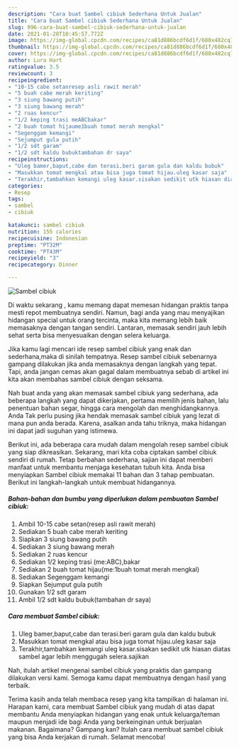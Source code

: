```yaml
---
description: "Cara buat Sambel cibiuk Sederhana Untuk Jualan"
title: "Cara buat Sambel cibiuk Sederhana Untuk Jualan"
slug: 996-cara-buat-sambel-cibiuk-sederhana-untuk-jualan
date: 2021-01-28T10:45:57.772Z
image: https://img-global.cpcdn.com/recipes/ca81d886bcdf6d1f/680x482cq70/sambel-cibiuk-foto-resep-utama.jpg
thumbnail: https://img-global.cpcdn.com/recipes/ca81d886bcdf6d1f/680x482cq70/sambel-cibiuk-foto-resep-utama.jpg
cover: https://img-global.cpcdn.com/recipes/ca81d886bcdf6d1f/680x482cq70/sambel-cibiuk-foto-resep-utama.jpg
author: Lura Hart
ratingvalue: 3.5
reviewcount: 3
recipeingredient:
- "10-15 cabe setanresep asli rawit merah"
- "5 buah cabe merah keriting"
- "3 siung bawang putih"
- "3 siung bawang merah"
- "2 ruas kencur"
- "1/2 keping trasi meABCbakar"
- "2 buah tomat hijaume1buah tomat merah mengkal"
- "Segenggam kemangi"
- "Sejumput gula putih"
- "1/2 sdt garam"
- "1/2 sdt kaldu bubuktambahan dr saya"
recipeinstructions:
- "Uleg bamer,baput,cabe dan terasi.beri garam gula dan kaldu bubuk"
- "Masukkan tomat mengkal atau bisa juga tomat hijau.uleg kasar saja"
- "Terakhir,tambahkan kemangi uleg kasar.sisakan sedikit utk hiasan diatas sambel agar lebih menggugah selera.sajikan"
categories:
- Resep
tags:
- sambel
- cibiuk

katakunci: sambel cibiuk 
nutrition: 155 calories
recipecuisine: Indonesian
preptime: "PT32M"
cooktime: "PT43M"
recipeyield: "3"
recipecategory: Dinner

---
```



![Sambel cibiuk](https://img-global.cpcdn.com/recipes/ca81d886bcdf6d1f/680x482cq70/sambel-cibiuk-foto-resep-utama.jpg)

Di waktu  sekarang , kamu memang dapat memesan hidangan praktis tanpa mesti repot membuatnya sendiri. Namun, bagi anda yang mau menyajikan hidangan special untuk orang tercinta, maka kita memang lebih baik memasaknya dengan tangan sendiri. Lantaran, memasak sendiri jauh lebih sehat serta bisa menyesuaikan dengan selera keluarga.

Jika kamu lagi mencari ide resep sambel cibiuk yang enak dan sederhana,maka di sinilah tempatnya. Resep sambel cibiuk  sebenarnya gampang dilakukan jika anda memasaknya dengan langkah yang tepat. Tapi, anda jangan cemas akan gagal dalam membuatnya 
sebab di artikel ini kita akan membahas sambel cibiuk dengan seksama.  



Nah buat anda yang akan memasak sambel cibiuk yang sederhana, ada beberapa langkah yang dapat dikerjakan, pertama memilih jenis bahan, lalu penentuan bahan segar, hingga cara mengolah dan menghidangkannya. Anda Tak perlu pusing jika hendak memasak sambel cibiuk yang lezat di mana pun anda berada. Karena, asalkan anda  tahu triknya, maka hidangan ini dapat jadi suguhan yang istimewa.

Berikut ini, ada beberapa cara mudah dalam mengolah resep sambel cibiuk yang siap dikreasikan. Sekarang, mari kita coba ciptakan sambel cibiuk sendiri di rumah. Tetap berbahan sederhana, sajian ini dapat memberi manfaat untuk membantu menjaga kesehatan tubuh kita. Anda bisa menyiapkan Sambel cibiuk memakai 11 bahan dan 3 tahap pembuatan. Berikut ini langkah-langkah untuk membuat hidangannya.

<!--inarticleads1-->

##### Bahan-bahan dan bumbu yang diperlukan dalam pembuatan Sambel cibiuk:

1. Ambil 10-15 cabe setan(resep asli rawit merah)
1. Sediakan 5 buah cabe merah keriting
1. Siapkan 3 siung bawang putih
1. Sediakan 3 siung bawang merah
1. Sediakan 2 ruas kencur
1. Sediakan 1/2 keping trasi (me:ABC),bakar
1. Sediakan 2 buah tomat hijau(me:1buah tomat merah mengkal)
1. Sediakan Segenggam kemangi
1. Siapkan Sejumput gula putih
1. Gunakan 1/2 sdt garam
1. Ambil 1/2 sdt kaldu bubuk(tambahan dr saya)




<!--inarticleads2-->

##### Cara membuat Sambel cibiuk:

1. Uleg bamer,baput,cabe dan terasi.beri garam gula dan kaldu bubuk
1. Masukkan tomat mengkal atau bisa juga tomat hijau.uleg kasar saja
1. Terakhir,tambahkan kemangi uleg kasar.sisakan sedikit utk hiasan diatas sambel agar lebih menggugah selera.sajikan




Nah, itulah artikel mengenai  sambel cibiuk  yang praktis dan gampang dilakukan versi kami. Semoga kamu dapat membuatnya dengan hasil yang terbaik. 

Terima kasih anda telah membaca resep yang kita tampilkan di halaman ini. Harapan kami, cara membuat  Sambel cibiuk yang mudah di atas dapat membantu Anda menyiapkan hidangan yang enak untuk keluarga/teman maupun menjadi ide bagi Anda yang berkeinginan untuk berjualan makanan. Bagaimana? Gampang kan? Itulah cara membuat sambel cibiuk yang bisa Anda kerjakan di rumah. Selamat mencoba!

